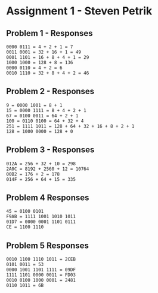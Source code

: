 # Assignment 1 - Steven Petrik

## Problem 1 - Responses

```
0000 0111 = 4 + 2 + 1 = 7
0011 0001 = 32 + 16 + 1 = 49
0001 1101 = 16 + 8 + 4 + 1 = 29
1000 1000 = 128 + 8 = 136
0000 0110 = 4 + 2 = 6
0010 1110 = 32 + 8 + 4 + 2 = 46
```

## Problem 2 - Responses

```
9 = 0000 1001 = 8 + 1
15 = 0000 1111 = 8 + 4 + 2 + 1 
67 = 0100 0011 = 64 + 2 + 1
100 = 0110 0100 = 64 + 32 + 4
251 = 1111 1011 = 128 + 64 + 32 + 16 + 8 + 2 + 1
128 = 1000 0000 = 128 + 0
```

## Problem 3 - Responses

```
012A = 256 + 32 + 10 = 298
2A0C = 8192 + 2560 + 12 = 10764
00B2 = 176 + 2 = 178
014F = 256 + 64 + 15 = 335
```

## Problem 4 Responses

```
45 = 0100 0101
F9AB = 1111 1001 1010 1011
01D7 = 0000 0001 1101 0111
CE = 1100 1110
```

## Problem 5 Responses

```
0010 1100 1110 1011 = 2CEB
0101 0011 = 53
0000 1001 1101 1111 = 09DF
1111 1101 0000 0011 = FD03
0010 0100 1000 0001 = 2481
0110 1011 = 6B
```
